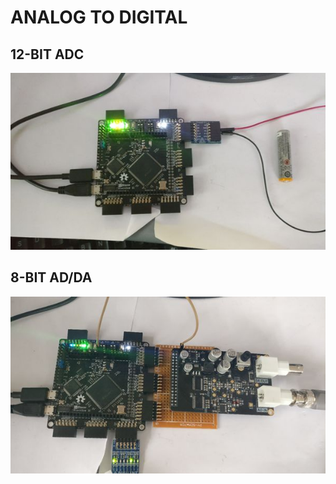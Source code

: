 # ANALOG TO DIGITAL

## 12-BIT ADC

![12 Bit ADC][img1]

[img1]:									./12bitADC.jpg "12 Bit ADC"

## 8-BIT AD/DA

![8 Bit AD/DA][img2]

[img2]:									./8bitADDA.jpg "8 Bit AD/DA"
